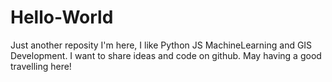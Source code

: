 # Hello-World
Just another reposity
I'm here, I like Python JS MachineLearning and GIS Development.
I want to share ideas and code on github.
May having a good travelling here! 
